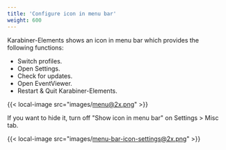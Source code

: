 ```yaml
---
title: 'Configure icon in menu bar'
weight: 600
---
```


Karabiner-Elements shows an icon in menu bar which provides the following functions:

-   Switch profiles.
-   Open Settings.
-   Check for updates.
-   Open EventViewer.
-   Restart & Quit Karabiner-Elements.

{{< local-image src="images/menu@2x.png" >}}

If you want to hide it, turn off "Show icon in menu bar" on Settings > Misc tab.

{{< local-image src="images/menu-bar-icon-settings@2x.png" >}}
